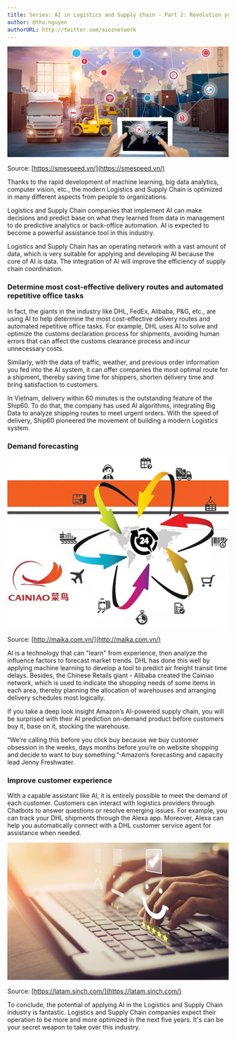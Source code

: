 ```yaml
---
title: Series: AI in Logistics and Supply Chain - Part 2: Revolution your organization
author: @thu.nguyen
authorURL: http://twitter.com/aioznetwork
---
```


![assets/2021-08-06-organization/tri-tue-nhan-tao-nganh-logistics.jpeg](assets/2021-08-06-organization/tri-tue-nhan-tao-nganh-logistics.jpeg)
<!--truncate-->

Source: [https://smespeed.vn/](https://smespeed.vn/)

Thanks to the rapid development of machine learning, big data analytics, computer vision, etc., the modern Logistics and Supply Chain is optimized in many different aspects from people to organizations.

Logistics and Supply Chain companies that implement AI can make decisions and predict base on what they learned from data in management to do predictive analytics or back-office automation. AI is expected to become a powerful assistance tool in this industry.

Logistics and Supply Chain has an operating network with a vast amount of data, which is very suitable for applying and developing AI because the core of AI is data. The integration of AI will improve the efficiency of supply chain coordination.

### Determine most cost-effective delivery routes and automated repetitive office tasks

In fact, the giants in the industry like DHL, FedEx, Alibaba, P&G, etc., are using AI to help determine the most cost-effective delivery routes and automated repetitive office tasks. For example, DHL uses AI to solve and optimize the customs declaration process for shipments, avoiding human errors that can affect the customs clearance process and incur unnecessary costs.

Similarly, with the data of traffic, weather, and previous order information you fed into the AI system, it can offer companies the most optimal route for a shipment, thereby saving time for shippers, shorten delivery time and bring satisfaction to customers.

In Vietnam, delivery within 60 minutes is the outstanding feature of the Ship60. To do that, the company has used AI algorithms, integrating Big Data to analyze shipping routes to meet urgent orders. With the speed of delivery, Ship60 pioneered the movement of building a modern Logistics system.

### Demand forecasting

![assets/2021-08-06-organization/Cainiao-Vu-khi-Logistics-cua-tap-doan-Alibaba-01.jpeg](assets/2021-08-06-organization/Cainiao-Vu-khi-Logistics-cua-tap-doan-Alibaba-01.jpeg)

Source: [http://maika.com.vn/](http://maika.com.vn/)

AI is a technology that can "learn" from experience, then analyze the influence factors to forecast market trends. DHL has done this well by applying machine learning to develop a tool to predict air freight transit time delays. Besides, the Chinese Retails giant - Alibaba created the Cainiao network, which is used to indicate the shopping needs of some items in each area, thereby planning the allocation of warehouses and arranging delivery schedules most logically.

If you take a deep look insight Amazon’s AI-powered supply chain, you will be surprised with their AI prediction on-demand product before customers buy it, base on it, stocking the warehouse.

“We’re calling this before you click buy because we buy customer obsession in the weeks, days months before you’re on website shopping and decide to want to buy something.”-Amazon’s forecasting and capacity lead Jenny Freshwater.

### Improve customer experience

With a capable assistant like AI, it is entirely possible to meet the demand of each customer. Customers can interact with logistics providers through Chatbots to answer questions or resolve emerging issues. For example, you can track your DHL shipments through the Alexa app. Moreover, Alexa can help you automatically connect with a DHL customer service agent for assistance when needed.

![assets/2021-08-06-organization/customer-experience.jpeg](assets/2021-08-06-organization/customer-experience.jpeg)

Source: [https://latam.sinch.com/](https://latam.sinch.com/)

To conclude, the potential of applying AI in the Logistics and Supply Chain industry is fantastic. Logistics and Supply Chain companies expect their operation to be more and more optimized in the next five years. It's can be your secret weapon to take over this industry.
